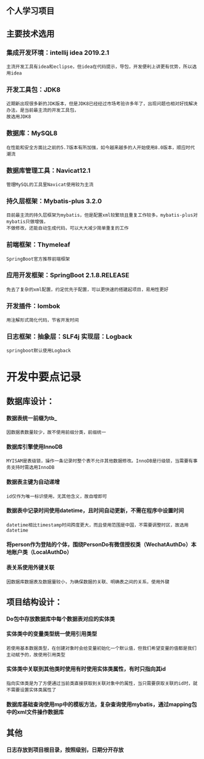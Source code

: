 个人学习项目
------------------


## 主要技术选用
### 集成开发环境：intellij idea 2019.2.1
	主流开发工具有idea和eclipse，但idea在代码提示，导包，开发便利上讲更有优势，所以选用idea
### 开发工具包：JDK8
	近期新出现很多新的JDK版本，但是JDK8已经经过市场考验许多年了，出现问题也相对好找解决办法，是当前最主流的开发工具包，
	故选用JDK8
### 数据库：MySQL8
	在性能和安全方面比之前的5.7版本有所加强，如今越来越多的人开始使用8.0版本，顺应时代潮流
### 数据库管理工具：Navicat12.1
	管理MySQL的工具里Navicat使用较为主流
### 持久层框架：Mybatis-plus 3.2.0
    目前最主流的持久层框架为mybatis，但是配置xml较繁琐且重复工作较多。mybatis-plus对mybatis只做增强，
    不做修改，还能自动生成代码，可以大大减少简单重复的工作
### 前端框架：Thymeleaf
    SpringBoot官方推荐前端框架
### 应用开发框架：SpringBoot 2.1.8.RELEASE
    免去了复杂的xml配置，约定优先于配置，可以更快速的搭建起项目，易用性更好
### 开发插件：lombok
    用注解形式简化代码，节省开发时间
### 日志框架：抽象层：SLF4j 实现层：Logback
    springboot默认使用Logback


# 开发中要点记录
## 数据库设计：
#### 数据表统一前缀为tb_
	因数据表数量较少，故不使用前缀分类，前缀统一
#### 数据库引擎使用InnoDB
	MYISAM是表级锁，操作一条记录时整个表不允许其他数据修改。InnoDB是行级锁，当需要有事务支持时需选用InnoDB
#### 数据表主键为自动递增
	id仅作为唯一标识使用，无其他含义，故自增即可
#### 数据表中记录时间使用datetime，且时间自动更新，不需在程序中设置时间
	datetime相比timestamp时间跨度更大，而且使用范围是中国，不需要调整时区，故选用datetime
#### 将person作为登陆的个体，围绕PersonDo有微信授权类（WechatAuthDo）本地账户类（LocalAuthDo）

#### 表关系使用外键关联
    因数据库数据表及数据量较小，为确保数据的关联、明确表之间的关系，使用外键



## 项目结构设计：
#### Do包中存放数据库中每个数据表对应的实体类
#### 实体类中的变量类型统一使用引用类型
	若使用基本数据类型，在创建对象时会给变量初始化一个默认值，但我们希望变量的值都是我们主动赋予的，故使用引用类型
####    实体类中关联到其他类时使用有时使用实体类属性，有时只指向其id
    指向实体类是为了方便通过当前类直接获取到关联对象中的属性，当只需要获取关联的id时，就不需要设置实体类属性了

#### 数据库基础查询使用mp中的模板方法，复杂查询使用mybatis，通过mapping包中的xml文件操作数据库

## 其他
#### 日志存放到项目根目录，按照级别，日期分开存放